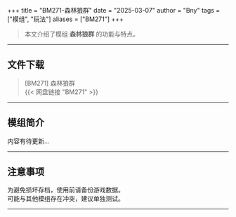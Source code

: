 +++
title = "BM271-森林狼群"
date = "2025-03-07"
author = "Bny"
tags = ["模组", "玩法"]
aliases = ["BM271"]
+++

> 本文介绍了模组 **森林狼群** 的功能与特点。

---

## 文件下载

> [BM271] 森林狼群  
{{< 网盘链接 "BM271" >}}  

---

## 模组简介

>  
内容有待更新...  

---

## 注意事项

>  
为避免损坏存档，使用前请备份游戏数据。  
可能与其他模组存在冲突，建议单独测试。  

---


